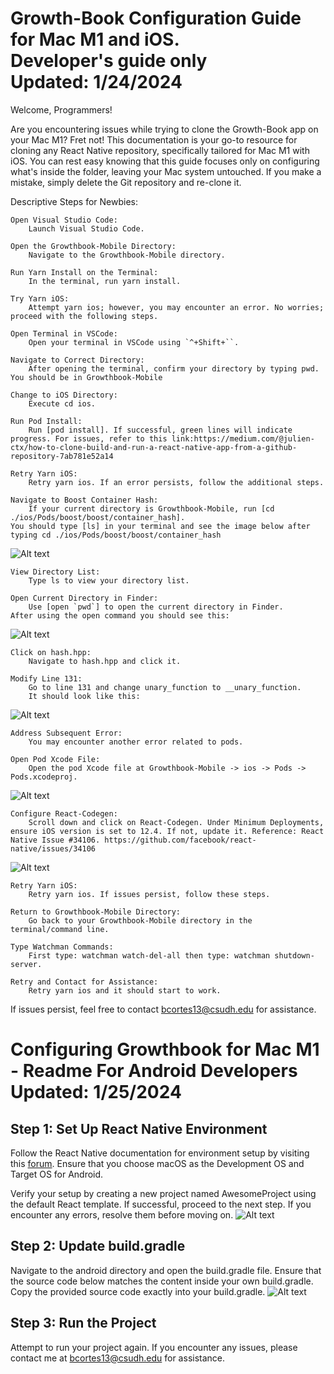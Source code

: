 <h1>Growth-Book Configuration Guide for Mac M1 and iOS. <br>
Developer's guide only<br> 
Updated: 1/24/2024</h1>

Welcome, Programmers!

Are you encountering issues while trying to clone the Growth-Book app on your Mac M1? Fret not! This documentation is your go-to resource for cloning any React Native repository, specifically tailored for Mac M1 with iOS. You can rest easy knowing that this guide focuses only on configuring what's inside the folder, leaving your Mac system untouched. If you make a mistake, simply delete the Git repository and re-clone it.


Descriptive Steps for Newbies:

    Open Visual Studio Code:
        Launch Visual Studio Code.

    Open the Growthbook-Mobile Directory:
        Navigate to the Growthbook-Mobile directory.

    Run Yarn Install on the Terminal:
        In the terminal, run yarn install.

    Try Yarn iOS:
        Attempt yarn ios; however, you may encounter an error. No worries; proceed with the following steps.

    Open Terminal in VSCode:
        Open your terminal in VSCode using `^+Shift+``.

    Navigate to Correct Directory:
        After opening the terminal, confirm your directory by typing pwd. You should be in Growthbook-Mobile

    Change to iOS Directory:
        Execute cd ios.

    Run Pod Install:
        Run [pod install]. If successful, green lines will indicate progress. For issues, refer to this link:https://medium.com/@julien-ctx/how-to-clone-build-and-run-a-react-native-app-from-a-github-repository-7ab781e52a14

    Retry Yarn iOS:
        Retry yarn ios. If an error persists, follow the additional steps.

    Navigate to Boost Container Hash:
        If your current directory is Growthbook-Mobile, run [cd ./ios/Pods/boost/boost/container_hash].
    You should type [ls] in your terminal and see the image below after typing cd ./ios/Pods/boost/boost/container_hash
![Alt text](image.png)

    View Directory List:
        Type ls to view your directory list.

    Open Current Directory in Finder:
        Use [open `pwd`] to open the current directory in Finder.
    After using the open command you should see this: 
![Alt text](readmeimgs/container_hash.png)



    Click on hash.hpp:
        Navigate to hash.hpp and click it.

    Modify Line 131:
        Go to line 131 and change unary_function to __unary_function.
        It should look like this:
![Alt text](readmeimgs/unary_picture.png)

    Address Subsequent Error:
        You may encounter another error related to pods.

    Open Pod Xcode File:
        Open the pod Xcode file at Growthbook-Mobile -> ios -> Pods -> Pods.xcodeproj.
![Alt text](readmeimgs/Pods_location.png)

    Configure React-Codegen:
        Scroll down and click on React-Codegen. Under Minimum Deployments, ensure iOS version is set to 12.4. If not, update it. Reference: React Native Issue #34106. https://github.com/facebook/react-native/issues/34106

![Alt text](readmeimgs/react-codegen-pods-view.png)
    
    Retry Yarn iOS:
        Retry yarn ios. If issues persist, follow these steps.

    Return to Growthbook-Mobile Directory:
        Go back to your Growthbook-Mobile directory in the terminal/command line.

    Type Watchman Commands:
        First type: watchman watch-del-all then type: watchman shutdown-server.

    Retry and Contact for Assistance:
        Retry yarn ios and it should start to work. 

If issues persist, feel free to contact bcortes13@csudh.edu for assistance.




<h1>
Configuring Growthbook for Mac M1 - Readme
For Android Developers <br>
Updated: 1/25/2024
</h1>

<h2>Step 1: Set Up React Native Environment</h2>

Follow the React Native documentation for environment setup by visiting this [forum](https://reactnative.dev/docs/environment-setup). Ensure that you choose macOS as the Development OS and Target OS for Android.

Verify your setup by creating a new project named AwesomeProject using the default React template. If successful, proceed to the next step. If you encounter any errors, resolve them before moving on.
![Alt text](readmeimgs/ErrorAndroidDev.png)


<h2>Step 2: Update build.gradle</h2>

Navigate to the android directory and open the build.gradle file. Ensure that the source code below matches the content inside your own build.gradle. Copy the provided source code exactly into your build.gradle.
![Alt text](readmeimgs/BuildGradleAndroid.png)


<h2>Step 3: Run the Project</h2>

Attempt to run your project again. If you encounter any issues, please contact me at bcortes13@csudh.edu for assistance.
